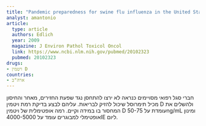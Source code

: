 ```yaml
---
title: "Pandemic preparedness for swine flu influenza in the United States"
analyst: amantonio
article:
  type: article
  authors: Edlich
  year: 2009
  magazine: J Environ Pathol Toxicol Oncol
  link: https://www.ncbi.nlm.nih.gov/pubmed/20102323
  pubmed: 20102323
drugs:
- ויטמין D
countries:
- ארה"ב
---
```


חברי סגל רפואי מסויימים כנראה לא ירצו להתחסן נגד שפעת החזירים, מאחר והחיסון מכיל תימרוסל שיכול להזיק לבריאות. עליהם לבצע בדיקת רמת ויטמין D ולהשלים את המחסור בו במידה וקיים.
רמה אופטימלית של ויטמין D עומדת על 50-75ng/mL ומינון אופטימלי למבוגרים עומד על 4000-5000IE ליום.
